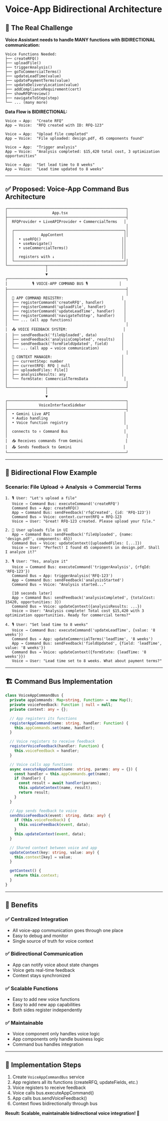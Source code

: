 # Voice-App Bidirectional Architecture

## 🎯 The Real Challenge

**Voice Assistant needs to handle MANY functions with BIDIRECTIONAL communication:**

```
Voice Functions Needed:
├── createRFQ()
├── uploadFile()  
├── triggerAnalysis()
├── goToCommercialTerms()
├── updateLeadTime(value)
├── updatePaymentTerms(value)
├── updateDeliveryLocation(value)
├── addComplianceRequirement(cert)
├── showRFQPreview()
├── navigateToStep(step)
└── ... (many more)
```

**Data Flow is BIDIRECTIONAL:**
```
Voice → App:  "Create RFQ"
App → Voice:  "RFQ created with ID: RFQ-123"

Voice → App:  "Upload file completed" 
App → Voice:  "File uploaded: design.pdf, 45 components found"

Voice → App:  "Trigger analysis"
App → Voice:  "Analysis completed: $15,420 total cost, 3 optimization opportunities"

Voice → App:  "Set lead time to 8 weeks"
App → Voice:  "Lead time updated to 8 weeks"
```

---

## ✅ Proposed: **Voice-App Command Bus Architecture**

```
┌─────────────────────────────────────────────────────┐
│                    App.tsx                          │
├─────────────────────────────────────────────────────┤
│  RFQProvider + LiveAPIProvider + CommercialTerms   │
│                                                     │  
│  ┌─────────────────────────────────────────────────┐│
│  │            AppContent                           ││
│  │  • useRFQ()                                    ││
│  │  • useNavigate()                               ││  
│  │  • useCommercialTerms()                        ││
│  │                                                ││
│  │  registers with ↓                              ││
│  └─────────────────────────────────────────────────┘│
└─────────────────┬───────────────────────────────────┘
                  │
                  ▼
┌─────────────────────────────────────────────────────┐
│           🎙️ VOICE-APP COMMAND BUS 🎙️              │
├─────────────────────────────────────────────────────┤
│                                                     │
│  📡 APP COMMAND REGISTRY:                          │
│  ├── registerCommand('createRFQ', handler)         │
│  ├── registerCommand('uploadFile', handler)        │  
│  ├── registerCommand('updateLeadTime', handler)    │
│  ├── registerCommand('navigateToStep', handler)    │
│  └── ... (all app functions)                       │
│                                                     │
│  📤 VOICE FEEDBACK SYSTEM:                         │
│  ├── sendFeedback('fileUploaded', data)           │
│  ├── sendFeedback('analysisCompleted', results)   │
│  ├── sendFeedback('formFieldUpdated', field)      │
│  └── ... (all app → voice communication)          │
│                                                     │
│  🔄 CONTEXT MANAGER:                               │
│  ├── currentStep: number                          │
│  ├── currentRFQ: RFQ | null                       │
│  ├── uploadedFiles: File[]                        │
│  ├── analysisResults: any                         │  
│  └── formState: CommercialTermsData                │
│                                                     │
└─────────────────┬───────────────────────────────────┘
                  │
                  ▼
┌─────────────────────────────────────────────────────┐
│              VoiceInterfaceSidebar                  │
├─────────────────────────────────────────────────────┤
│  • Gemini Live API                                 │
│  • Audio handling                                  │  
│  • Voice function registry                         │
│                                                     │
│  connects to ↑ Command Bus                         │
│                                                     │
│  📥 Receives commands from Gemini                   │
│  📤 Sends feedback to Gemini                       │
└─────────────────────────────────────────────────────┘
```

---

## 🔄 **Bidirectional Flow Example**

### **Scenario: File Upload → Analysis → Commercial Terms**

```
1. 🎙️ User: "Let's upload a file"
   Voice → Command Bus: executeCommand('createRFQ')
   Command Bus → App: createRFQ()
   App → Command Bus: sendFeedback('rfqCreated', {id: 'RFQ-123'})
   Command Bus → Voice: context.currentRFQ = RFQ-123
   Voice → User: "Great! RFQ-123 created. Please upload your file."

2. 📁 User uploads file in UI
   App → Command Bus: sendFeedback('fileUploaded', {name: 'design.pdf', components: 45})
   Command Bus → Voice: updateContext({uploadedFiles: [...]})
   Voice → User: "Perfect! I found 45 components in design.pdf. Shall I analyze it?"

3. 🎙️ User: "Yes, analyze it"
   Voice → Command Bus: executeCommand('triggerAnalysis', {rfqId: 'RFQ-123'})
   Command Bus → App: triggerAnalysis('RFQ-123')
   App → Command Bus: sendFeedback('analysisStarted')
   Command Bus → Voice: "Analysis started..."
   
   [10 seconds later]
   App → Command Bus: sendFeedback('analysisCompleted', {totalCost: 15420, opportunities: 3})
   Command Bus → Voice: updateContext({analysisResults: ...})
   Voice → User: "Analysis complete! Total cost $15,420 with 3 optimization opportunities. Ready for commercial terms?"

4. 🎙️ User: "Set lead time to 8 weeks"
   Voice → Command Bus: executeCommand('updateLeadTime', {value: '8 weeks'})
   Command Bus → App: updateCommercialTerms('leadTime', '8 weeks')
   App → Command Bus: sendFeedback('fieldUpdated', {field: 'leadTime', value: '8 weeks'})
   Command Bus → Voice: updateContext({formState: {leadTime: '8 weeks'}})
   Voice → User: "Lead time set to 8 weeks. What about payment terms?"
```

---

## 🏗️ **Command Bus Implementation**

```typescript
class VoiceAppCommandBus {
  private appCommands: Map<string, Function> = new Map();
  private voiceFeedback: Function | null = null;
  private context: any = {};

  // App registers its functions
  registerAppCommand(name: string, handler: Function) {
    this.appCommands.set(name, handler);
  }

  // Voice registers to receive feedback
  registerVoiceFeedback(handler: Function) {
    this.voiceFeedback = handler;
  }

  // Voice calls app functions
  async executeAppCommand(name: string, params: any = {}) {
    const handler = this.appCommands.get(name);
    if (handler) {
      const result = await handler(params);
      this.updateContext(name, result);
      return result;
    }
  }

  // App sends feedback to voice
  sendVoiceFeedback(event: string, data: any) {
    if (this.voiceFeedback) {
      this.voiceFeedback(event, data);
    }
    this.updateContext(event, data);
  }

  // Shared context between voice and app
  updateContext(key: string, value: any) {
    this.context[key] = value;
  }

  getContext() {
    return this.context;
  }
}
```

---

## 🎯 **Benefits**

### ✅ **Centralized Integration**
- All voice-app communication goes through one place
- Easy to debug and monitor
- Single source of truth for voice context

### ✅ **Bidirectional Communication**  
- App can notify voice about state changes
- Voice gets real-time feedback
- Context stays synchronized

### ✅ **Scalable Functions**
- Easy to add new voice functions
- Easy to add new app capabilities
- Both sides register independently  

### ✅ **Maintainable**
- Voice component only handles voice logic
- App components only handle business logic
- Command bus handles integration

---

## 🚀 **Implementation Steps**

1. Create `VoiceAppCommandBus` service
2. App registers all its functions (createRFQ, updateFields, etc.)
3. Voice registers to receive feedback
4. Voice calls bus.executeAppCommand() 
5. App calls bus.sendVoiceFeedback()
6. Context flows bidirectionally through bus

**Result: Scalable, maintainable bidirectional voice integration! 🎉**
